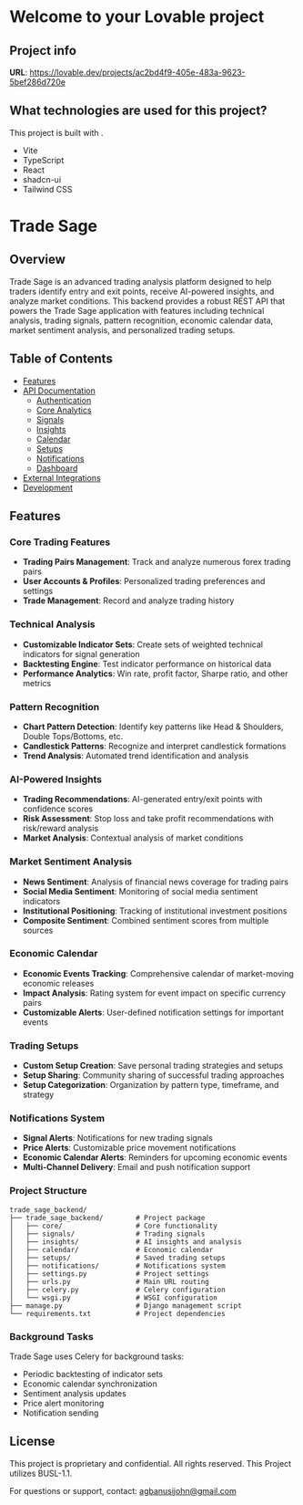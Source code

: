 # Welcome to your Lovable project

## Project info

**URL**: https://lovable.dev/projects/ac2bd4f9-405e-483a-9623-5bef286d720e

## What technologies are used for this project?

This project is built with .

- Vite
- TypeScript
- React
- shadcn-ui
- Tailwind CSS


# Trade Sage

## Overview

Trade Sage is an advanced trading analysis platform designed to help traders identify entry and exit points, receive AI-powered insights, and analyze market conditions. This backend provides a robust REST API that powers the Trade Sage application with features including technical analysis, trading signals, pattern recognition, economic calendar data, market sentiment analysis, and personalized trading setups.

## Table of Contents

- [Features](#features)
- [API Documentation](#api-documentation)
  - [Authentication](#authentication)
  - [Core Analytics](#core-api)
  - [Signals](#signals-api)
  - [Insights](#insights-api)
  - [Calendar](#calendar-api)
  - [Setups](#setups-api)
  - [Notifications](#notifications-api)
  - [Dashboard](#dashboard-api)
- [External Integrations](#external-integrations)
- [Development](#development)

## Features

### Core Trading Features

- **Trading Pairs Management**: Track and analyze numerous forex trading pairs
- **User Accounts & Profiles**: Personalized trading preferences and settings
- **Trade Management**: Record and analyze trading history

### Technical Analysis

- **Customizable Indicator Sets**: Create sets of weighted technical indicators for signal generation
- **Backtesting Engine**: Test indicator performance on historical data
- **Performance Analytics**: Win rate, profit factor, Sharpe ratio, and other metrics

### Pattern Recognition

- **Chart Pattern Detection**: Identify key patterns like Head & Shoulders, Double Tops/Bottoms, etc.
- **Candlestick Patterns**: Recognize and interpret candlestick formations
- **Trend Analysis**: Automated trend identification and analysis

### AI-Powered Insights

- **Trading Recommendations**: AI-generated entry/exit points with confidence scores
- **Risk Assessment**: Stop loss and take profit recommendations with risk/reward analysis
- **Market Analysis**: Contextual analysis of market conditions

### Market Sentiment Analysis

- **News Sentiment**: Analysis of financial news coverage for trading pairs
- **Social Media Sentiment**: Monitoring of social media sentiment indicators
- **Institutional Positioning**: Tracking of institutional investment positions
- **Composite Sentiment**: Combined sentiment scores from multiple sources

### Economic Calendar

- **Economic Events Tracking**: Comprehensive calendar of market-moving economic releases
- **Impact Analysis**: Rating system for event impact on specific currency pairs
- **Customizable Alerts**: User-defined notification settings for important events

### Trading Setups

- **Custom Setup Creation**: Save personal trading strategies and setups
- **Setup Sharing**: Community sharing of successful trading approaches
- **Setup Categorization**: Organization by pattern type, timeframe, and strategy

### Notifications System

- **Signal Alerts**: Notifications for new trading signals
- **Price Alerts**: Customizable price movement notifications
- **Economic Calendar Alerts**: Reminders for upcoming economic events
- **Multi-Channel Delivery**: Email and push notification support


### Project Structure

```
trade_sage_backend/
├── trade_sage_backend/        # Project package
│   ├── core/                  # Core functionality
│   ├── signals/               # Trading signals
│   ├── insights/              # AI insights and analysis
│   ├── calendar/              # Economic calendar
│   ├── setups/                # Saved trading setups
│   ├── notifications/         # Notifications system
│   ├── settings.py            # Project settings
│   ├── urls.py                # Main URL routing
│   ├── celery.py              # Celery configuration
│   └── wsgi.py                # WSGI configuration
├── manage.py                  # Django management script
└── requirements.txt           # Project dependencies
```

### Background Tasks

Trade Sage uses Celery for background tasks:

- Periodic backtesting of indicator sets
- Economic calendar synchronization
- Sentiment analysis updates
- Price alert monitoring
- Notification sending


## License

This project is proprietary and confidential. All rights reserved. This Project utilizes BUSL-1.1.

For questions or support, contact: agbanusijohn@gmail.com
